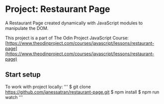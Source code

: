 # Project: Restaurant Page

A Restaurant Page created dynamically with JavaScript modules to manipulate the DOM. 

This project is a part of The Odin Project JavaScript Course: [https://www.theodinproject.com/courses/javascript/lessons/restaurant-page](https://www.theodinproject.com/courses/javascript/lessons/restaurant-page)

## Start setup
To work with project locally:
'''
$ git clone https://github.com/janessatran/restaurant-page.git
$ npm install
$ npm run watch
'''
